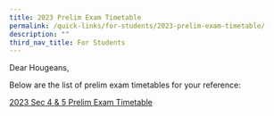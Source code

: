 ```yaml
---
title: 2023 Prelim Exam Timetable
permalink: /quick-links/for-students/2023-prelim-exam-timetable/
description: ""
third_nav_title: For Students
---
```

Dear Hougeans,

Below are the list of prelim exam timetables for your reference:

[2023 Sec 4 & 5 Prelim Exam Timetable](/files/Timetables/secondary%204%20and%205%20preliminary%20exam%20timetable.pdf)